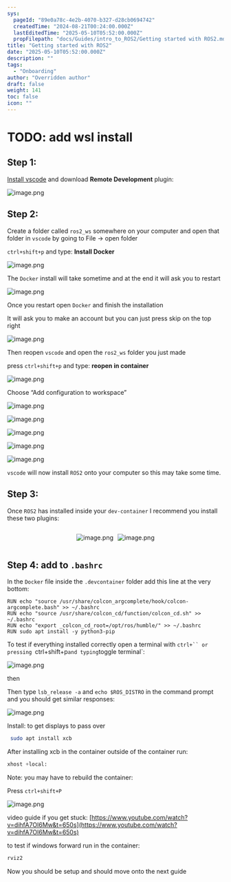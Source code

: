 ```yaml
---
sys:
  pageId: "89e0a78c-4e2b-4070-b327-d28cb0694742"
  createdTime: "2024-08-21T00:24:00.000Z"
  lastEditedTime: "2025-05-10T05:52:00.000Z"
  propFilepath: "docs/Guides/intro_to_ROS2/Getting started with ROS2.md"
title: "Getting started with ROS2"
date: "2025-05-10T05:52:00.000Z"
description: ""
tags:
  - "Onboarding"
author: "Overridden author"
draft: false
weight: 141
toc: false
icon: ""
---
```


# TODO: add wsl install

## Step 1:

[Install vscode](https://code.visualstudio.com/download) and download **Remote Development** plugin:

![image.png](https://prod-files-secure.s3.us-west-2.amazonaws.com/d518164a-d88e-44d1-a4ee-3adb3bd8bce0/efb52993-1881-4a40-b95e-6f020334f022/image.png?X-Amz-Algorithm=AWS4-HMAC-SHA256&X-Amz-Content-Sha256=UNSIGNED-PAYLOAD&X-Amz-Credential=ASIAZI2LB4665UNPC24P%2F20250721%2Fus-west-2%2Fs3%2Faws4_request&X-Amz-Date=20250721T004957Z&X-Amz-Expires=3600&X-Amz-Security-Token=IQoJb3JpZ2luX2VjEKv%2F%2F%2F%2F%2F%2F%2F%2F%2F%2FwEaCXVzLXdlc3QtMiJHMEUCIGWLS724JUjJxm9nRtLMtGE6Nm1qMNp69BEet0yuRoeKAiEAjDLyKX9WPOa9u8aznvQFd3aT7RTlXjNAQujRXy%2FoL%2BwqiAQIxP%2F%2F%2F%2F%2F%2F%2F%2F%2F%2FARAAGgw2Mzc0MjMxODM4MDUiDLe1fys4LTkt%2F8g1QircAxgYzuuKfBjnSNC2HsZI1CJzeSZsXfvmRDpxlKqZlAk1pMnXERzOBm64aqVABJP5FAZXCzZlypyuw3F0%2FppcaMgg%2FKriAezTx2xhh1ffJMeaoZpn8581FBEAIx1mMDTziXmSlbHYxeGAUWiXfNLSm02NSbFBIlSwXu0Sy8j4cOkhzkcoWSyqIHbaRxCVIg9dDViI6zQmmPxaAeIS2CDdPPeDhzQguvx5E93juieBykB3fx58rm1FOg80HEt21tHS7ugoyfBaYBkI5YDUHyireCQIC8ZW%2BGB%2B45vUY5PirDvBlNoH9iL6CHPBok3iOO7okyuugIKNBB8NbQpUHTs%2B32MgcuIP2guKzXq1gxCkorWDY%2FcqQefuNqDHBMyiFCqtn2QCsdn71qgyPIpPcSuTKyye%2FH5NjKDsTErhXk0uqLlMl0FisBk1i%2BcBwW3f0byepw5j3GW2DXLVwzcxgVXwTS9lb02BJJj9i5BPAcL%2FS1lWk%2BkPRvDm9PCijtEmaELRHF26OZsA%2FpccvawrURDY9aVrYgHFjoWdPm40tFGTWJ7e9s6MUU1YZEnHOzt0v6UADsNYIKskVrAcG6KqNCArSh7eD%2Bq%2FA8tn0q%2FmileUqQEZusQUw1W0nb9%2BwxrmMMr%2F9MMGOqUBoUabe6CVOoZnVXihbMILdTG%2FvMZ2k%2BCHfyLi5NYr28%2F2kljTdRFDGl8DdxuagAkFRkUUmZJxb%2Fr4laVeDQYGYb3%2Bb8Ztx9ljPafKA9Vh3JBK7P2T2PbMnrpDgt6kyTVzNboZna1tPTywEfJDRfrRSbEwrANr1VwPdW6C0bvXqRgiacaWqq98vZzB%2FTkXSLsiNqpZaqtPiHmR%2BB7cnOSEZjpdJJFq&X-Amz-Signature=399d2f89dbdbecbdd0fc71e0d90b131e5967ff519d920ce18ac4e0e17832176e&X-Amz-SignedHeaders=host&x-amz-checksum-mode=ENABLED&x-id=GetObject)

## Step 2:

Create a folder called `ros2_ws` somewhere on your computer and open that folder in `vscode` by going to File → open folder 

`ctrl+shift+p` and type: **Install Docker**

![image.png](https://prod-files-secure.s3.us-west-2.amazonaws.com/d518164a-d88e-44d1-a4ee-3adb3bd8bce0/2269dc0e-1cd5-47ff-bceb-c04ad9b2eab0/image.png?X-Amz-Algorithm=AWS4-HMAC-SHA256&X-Amz-Content-Sha256=UNSIGNED-PAYLOAD&X-Amz-Credential=ASIAZI2LB4665UNPC24P%2F20250721%2Fus-west-2%2Fs3%2Faws4_request&X-Amz-Date=20250721T004957Z&X-Amz-Expires=3600&X-Amz-Security-Token=IQoJb3JpZ2luX2VjEKv%2F%2F%2F%2F%2F%2F%2F%2F%2F%2FwEaCXVzLXdlc3QtMiJHMEUCIGWLS724JUjJxm9nRtLMtGE6Nm1qMNp69BEet0yuRoeKAiEAjDLyKX9WPOa9u8aznvQFd3aT7RTlXjNAQujRXy%2FoL%2BwqiAQIxP%2F%2F%2F%2F%2F%2F%2F%2F%2F%2FARAAGgw2Mzc0MjMxODM4MDUiDLe1fys4LTkt%2F8g1QircAxgYzuuKfBjnSNC2HsZI1CJzeSZsXfvmRDpxlKqZlAk1pMnXERzOBm64aqVABJP5FAZXCzZlypyuw3F0%2FppcaMgg%2FKriAezTx2xhh1ffJMeaoZpn8581FBEAIx1mMDTziXmSlbHYxeGAUWiXfNLSm02NSbFBIlSwXu0Sy8j4cOkhzkcoWSyqIHbaRxCVIg9dDViI6zQmmPxaAeIS2CDdPPeDhzQguvx5E93juieBykB3fx58rm1FOg80HEt21tHS7ugoyfBaYBkI5YDUHyireCQIC8ZW%2BGB%2B45vUY5PirDvBlNoH9iL6CHPBok3iOO7okyuugIKNBB8NbQpUHTs%2B32MgcuIP2guKzXq1gxCkorWDY%2FcqQefuNqDHBMyiFCqtn2QCsdn71qgyPIpPcSuTKyye%2FH5NjKDsTErhXk0uqLlMl0FisBk1i%2BcBwW3f0byepw5j3GW2DXLVwzcxgVXwTS9lb02BJJj9i5BPAcL%2FS1lWk%2BkPRvDm9PCijtEmaELRHF26OZsA%2FpccvawrURDY9aVrYgHFjoWdPm40tFGTWJ7e9s6MUU1YZEnHOzt0v6UADsNYIKskVrAcG6KqNCArSh7eD%2Bq%2FA8tn0q%2FmileUqQEZusQUw1W0nb9%2BwxrmMMr%2F9MMGOqUBoUabe6CVOoZnVXihbMILdTG%2FvMZ2k%2BCHfyLi5NYr28%2F2kljTdRFDGl8DdxuagAkFRkUUmZJxb%2Fr4laVeDQYGYb3%2Bb8Ztx9ljPafKA9Vh3JBK7P2T2PbMnrpDgt6kyTVzNboZna1tPTywEfJDRfrRSbEwrANr1VwPdW6C0bvXqRgiacaWqq98vZzB%2FTkXSLsiNqpZaqtPiHmR%2BB7cnOSEZjpdJJFq&X-Amz-Signature=07a3398aac0fb7bb8e2147c84ac2ed2216d52daf3f8438805f3395ddad4e2185&X-Amz-SignedHeaders=host&x-amz-checksum-mode=ENABLED&x-id=GetObject)

The `Docker` install will take sometime and at the end it will ask you to restart

![image.png](https://prod-files-secure.s3.us-west-2.amazonaws.com/d518164a-d88e-44d1-a4ee-3adb3bd8bce0/ed233f78-be33-4b1f-b89c-9c346c0e961e/image.png?X-Amz-Algorithm=AWS4-HMAC-SHA256&X-Amz-Content-Sha256=UNSIGNED-PAYLOAD&X-Amz-Credential=ASIAZI2LB4665UNPC24P%2F20250721%2Fus-west-2%2Fs3%2Faws4_request&X-Amz-Date=20250721T004957Z&X-Amz-Expires=3600&X-Amz-Security-Token=IQoJb3JpZ2luX2VjEKv%2F%2F%2F%2F%2F%2F%2F%2F%2F%2FwEaCXVzLXdlc3QtMiJHMEUCIGWLS724JUjJxm9nRtLMtGE6Nm1qMNp69BEet0yuRoeKAiEAjDLyKX9WPOa9u8aznvQFd3aT7RTlXjNAQujRXy%2FoL%2BwqiAQIxP%2F%2F%2F%2F%2F%2F%2F%2F%2F%2FARAAGgw2Mzc0MjMxODM4MDUiDLe1fys4LTkt%2F8g1QircAxgYzuuKfBjnSNC2HsZI1CJzeSZsXfvmRDpxlKqZlAk1pMnXERzOBm64aqVABJP5FAZXCzZlypyuw3F0%2FppcaMgg%2FKriAezTx2xhh1ffJMeaoZpn8581FBEAIx1mMDTziXmSlbHYxeGAUWiXfNLSm02NSbFBIlSwXu0Sy8j4cOkhzkcoWSyqIHbaRxCVIg9dDViI6zQmmPxaAeIS2CDdPPeDhzQguvx5E93juieBykB3fx58rm1FOg80HEt21tHS7ugoyfBaYBkI5YDUHyireCQIC8ZW%2BGB%2B45vUY5PirDvBlNoH9iL6CHPBok3iOO7okyuugIKNBB8NbQpUHTs%2B32MgcuIP2guKzXq1gxCkorWDY%2FcqQefuNqDHBMyiFCqtn2QCsdn71qgyPIpPcSuTKyye%2FH5NjKDsTErhXk0uqLlMl0FisBk1i%2BcBwW3f0byepw5j3GW2DXLVwzcxgVXwTS9lb02BJJj9i5BPAcL%2FS1lWk%2BkPRvDm9PCijtEmaELRHF26OZsA%2FpccvawrURDY9aVrYgHFjoWdPm40tFGTWJ7e9s6MUU1YZEnHOzt0v6UADsNYIKskVrAcG6KqNCArSh7eD%2Bq%2FA8tn0q%2FmileUqQEZusQUw1W0nb9%2BwxrmMMr%2F9MMGOqUBoUabe6CVOoZnVXihbMILdTG%2FvMZ2k%2BCHfyLi5NYr28%2F2kljTdRFDGl8DdxuagAkFRkUUmZJxb%2Fr4laVeDQYGYb3%2Bb8Ztx9ljPafKA9Vh3JBK7P2T2PbMnrpDgt6kyTVzNboZna1tPTywEfJDRfrRSbEwrANr1VwPdW6C0bvXqRgiacaWqq98vZzB%2FTkXSLsiNqpZaqtPiHmR%2BB7cnOSEZjpdJJFq&X-Amz-Signature=920ec4051ac83762807642e946a6abad79a8b2ebe69eecbe622e016fd0a5e50d&X-Amz-SignedHeaders=host&x-amz-checksum-mode=ENABLED&x-id=GetObject)

Once you restart open `Docker` and finish the installation

It will ask you to make an account but you can just press skip on the top right

![image.png](https://prod-files-secure.s3.us-west-2.amazonaws.com/d518164a-d88e-44d1-a4ee-3adb3bd8bce0/21010ad9-1659-4fd9-9f59-9932a09b2a3d/image.png?X-Amz-Algorithm=AWS4-HMAC-SHA256&X-Amz-Content-Sha256=UNSIGNED-PAYLOAD&X-Amz-Credential=ASIAZI2LB4665UNPC24P%2F20250721%2Fus-west-2%2Fs3%2Faws4_request&X-Amz-Date=20250721T004957Z&X-Amz-Expires=3600&X-Amz-Security-Token=IQoJb3JpZ2luX2VjEKv%2F%2F%2F%2F%2F%2F%2F%2F%2F%2FwEaCXVzLXdlc3QtMiJHMEUCIGWLS724JUjJxm9nRtLMtGE6Nm1qMNp69BEet0yuRoeKAiEAjDLyKX9WPOa9u8aznvQFd3aT7RTlXjNAQujRXy%2FoL%2BwqiAQIxP%2F%2F%2F%2F%2F%2F%2F%2F%2F%2FARAAGgw2Mzc0MjMxODM4MDUiDLe1fys4LTkt%2F8g1QircAxgYzuuKfBjnSNC2HsZI1CJzeSZsXfvmRDpxlKqZlAk1pMnXERzOBm64aqVABJP5FAZXCzZlypyuw3F0%2FppcaMgg%2FKriAezTx2xhh1ffJMeaoZpn8581FBEAIx1mMDTziXmSlbHYxeGAUWiXfNLSm02NSbFBIlSwXu0Sy8j4cOkhzkcoWSyqIHbaRxCVIg9dDViI6zQmmPxaAeIS2CDdPPeDhzQguvx5E93juieBykB3fx58rm1FOg80HEt21tHS7ugoyfBaYBkI5YDUHyireCQIC8ZW%2BGB%2B45vUY5PirDvBlNoH9iL6CHPBok3iOO7okyuugIKNBB8NbQpUHTs%2B32MgcuIP2guKzXq1gxCkorWDY%2FcqQefuNqDHBMyiFCqtn2QCsdn71qgyPIpPcSuTKyye%2FH5NjKDsTErhXk0uqLlMl0FisBk1i%2BcBwW3f0byepw5j3GW2DXLVwzcxgVXwTS9lb02BJJj9i5BPAcL%2FS1lWk%2BkPRvDm9PCijtEmaELRHF26OZsA%2FpccvawrURDY9aVrYgHFjoWdPm40tFGTWJ7e9s6MUU1YZEnHOzt0v6UADsNYIKskVrAcG6KqNCArSh7eD%2Bq%2FA8tn0q%2FmileUqQEZusQUw1W0nb9%2BwxrmMMr%2F9MMGOqUBoUabe6CVOoZnVXihbMILdTG%2FvMZ2k%2BCHfyLi5NYr28%2F2kljTdRFDGl8DdxuagAkFRkUUmZJxb%2Fr4laVeDQYGYb3%2Bb8Ztx9ljPafKA9Vh3JBK7P2T2PbMnrpDgt6kyTVzNboZna1tPTywEfJDRfrRSbEwrANr1VwPdW6C0bvXqRgiacaWqq98vZzB%2FTkXSLsiNqpZaqtPiHmR%2BB7cnOSEZjpdJJFq&X-Amz-Signature=99872652b20aec0f10b5d33ab9aa03b3f0e31b7484e869806a10f55d01771771&X-Amz-SignedHeaders=host&x-amz-checksum-mode=ENABLED&x-id=GetObject)

Then reopen `vscode` and open the `ros2_ws` folder you just made

press `ctrl+shift+p` and type: **reopen in container**

![image.png](https://prod-files-secure.s3.us-west-2.amazonaws.com/d518164a-d88e-44d1-a4ee-3adb3bd8bce0/4e93b8c2-41ad-488c-8095-c74205196118/image.png?X-Amz-Algorithm=AWS4-HMAC-SHA256&X-Amz-Content-Sha256=UNSIGNED-PAYLOAD&X-Amz-Credential=ASIAZI2LB4665UNPC24P%2F20250721%2Fus-west-2%2Fs3%2Faws4_request&X-Amz-Date=20250721T004957Z&X-Amz-Expires=3600&X-Amz-Security-Token=IQoJb3JpZ2luX2VjEKv%2F%2F%2F%2F%2F%2F%2F%2F%2F%2FwEaCXVzLXdlc3QtMiJHMEUCIGWLS724JUjJxm9nRtLMtGE6Nm1qMNp69BEet0yuRoeKAiEAjDLyKX9WPOa9u8aznvQFd3aT7RTlXjNAQujRXy%2FoL%2BwqiAQIxP%2F%2F%2F%2F%2F%2F%2F%2F%2F%2FARAAGgw2Mzc0MjMxODM4MDUiDLe1fys4LTkt%2F8g1QircAxgYzuuKfBjnSNC2HsZI1CJzeSZsXfvmRDpxlKqZlAk1pMnXERzOBm64aqVABJP5FAZXCzZlypyuw3F0%2FppcaMgg%2FKriAezTx2xhh1ffJMeaoZpn8581FBEAIx1mMDTziXmSlbHYxeGAUWiXfNLSm02NSbFBIlSwXu0Sy8j4cOkhzkcoWSyqIHbaRxCVIg9dDViI6zQmmPxaAeIS2CDdPPeDhzQguvx5E93juieBykB3fx58rm1FOg80HEt21tHS7ugoyfBaYBkI5YDUHyireCQIC8ZW%2BGB%2B45vUY5PirDvBlNoH9iL6CHPBok3iOO7okyuugIKNBB8NbQpUHTs%2B32MgcuIP2guKzXq1gxCkorWDY%2FcqQefuNqDHBMyiFCqtn2QCsdn71qgyPIpPcSuTKyye%2FH5NjKDsTErhXk0uqLlMl0FisBk1i%2BcBwW3f0byepw5j3GW2DXLVwzcxgVXwTS9lb02BJJj9i5BPAcL%2FS1lWk%2BkPRvDm9PCijtEmaELRHF26OZsA%2FpccvawrURDY9aVrYgHFjoWdPm40tFGTWJ7e9s6MUU1YZEnHOzt0v6UADsNYIKskVrAcG6KqNCArSh7eD%2Bq%2FA8tn0q%2FmileUqQEZusQUw1W0nb9%2BwxrmMMr%2F9MMGOqUBoUabe6CVOoZnVXihbMILdTG%2FvMZ2k%2BCHfyLi5NYr28%2F2kljTdRFDGl8DdxuagAkFRkUUmZJxb%2Fr4laVeDQYGYb3%2Bb8Ztx9ljPafKA9Vh3JBK7P2T2PbMnrpDgt6kyTVzNboZna1tPTywEfJDRfrRSbEwrANr1VwPdW6C0bvXqRgiacaWqq98vZzB%2FTkXSLsiNqpZaqtPiHmR%2BB7cnOSEZjpdJJFq&X-Amz-Signature=1b12f2d84399be0105d77529032d38229013a107f7d533bad33837535119abe4&X-Amz-SignedHeaders=host&x-amz-checksum-mode=ENABLED&x-id=GetObject)

Choose “Add configuration to workspace”

![image.png](https://prod-files-secure.s3.us-west-2.amazonaws.com/d518164a-d88e-44d1-a4ee-3adb3bd8bce0/9560b282-5060-4989-ba37-97e7b2c22476/image.png?X-Amz-Algorithm=AWS4-HMAC-SHA256&X-Amz-Content-Sha256=UNSIGNED-PAYLOAD&X-Amz-Credential=ASIAZI2LB4665UNPC24P%2F20250721%2Fus-west-2%2Fs3%2Faws4_request&X-Amz-Date=20250721T004957Z&X-Amz-Expires=3600&X-Amz-Security-Token=IQoJb3JpZ2luX2VjEKv%2F%2F%2F%2F%2F%2F%2F%2F%2F%2FwEaCXVzLXdlc3QtMiJHMEUCIGWLS724JUjJxm9nRtLMtGE6Nm1qMNp69BEet0yuRoeKAiEAjDLyKX9WPOa9u8aznvQFd3aT7RTlXjNAQujRXy%2FoL%2BwqiAQIxP%2F%2F%2F%2F%2F%2F%2F%2F%2F%2FARAAGgw2Mzc0MjMxODM4MDUiDLe1fys4LTkt%2F8g1QircAxgYzuuKfBjnSNC2HsZI1CJzeSZsXfvmRDpxlKqZlAk1pMnXERzOBm64aqVABJP5FAZXCzZlypyuw3F0%2FppcaMgg%2FKriAezTx2xhh1ffJMeaoZpn8581FBEAIx1mMDTziXmSlbHYxeGAUWiXfNLSm02NSbFBIlSwXu0Sy8j4cOkhzkcoWSyqIHbaRxCVIg9dDViI6zQmmPxaAeIS2CDdPPeDhzQguvx5E93juieBykB3fx58rm1FOg80HEt21tHS7ugoyfBaYBkI5YDUHyireCQIC8ZW%2BGB%2B45vUY5PirDvBlNoH9iL6CHPBok3iOO7okyuugIKNBB8NbQpUHTs%2B32MgcuIP2guKzXq1gxCkorWDY%2FcqQefuNqDHBMyiFCqtn2QCsdn71qgyPIpPcSuTKyye%2FH5NjKDsTErhXk0uqLlMl0FisBk1i%2BcBwW3f0byepw5j3GW2DXLVwzcxgVXwTS9lb02BJJj9i5BPAcL%2FS1lWk%2BkPRvDm9PCijtEmaELRHF26OZsA%2FpccvawrURDY9aVrYgHFjoWdPm40tFGTWJ7e9s6MUU1YZEnHOzt0v6UADsNYIKskVrAcG6KqNCArSh7eD%2Bq%2FA8tn0q%2FmileUqQEZusQUw1W0nb9%2BwxrmMMr%2F9MMGOqUBoUabe6CVOoZnVXihbMILdTG%2FvMZ2k%2BCHfyLi5NYr28%2F2kljTdRFDGl8DdxuagAkFRkUUmZJxb%2Fr4laVeDQYGYb3%2Bb8Ztx9ljPafKA9Vh3JBK7P2T2PbMnrpDgt6kyTVzNboZna1tPTywEfJDRfrRSbEwrANr1VwPdW6C0bvXqRgiacaWqq98vZzB%2FTkXSLsiNqpZaqtPiHmR%2BB7cnOSEZjpdJJFq&X-Amz-Signature=c5077db95f33c0ef20946c36f07b8c837b045e366f26c4cd8091232f2c76425a&X-Amz-SignedHeaders=host&x-amz-checksum-mode=ENABLED&x-id=GetObject)

![image.png](https://prod-files-secure.s3.us-west-2.amazonaws.com/d518164a-d88e-44d1-a4ee-3adb3bd8bce0/2ee63f81-886b-48e8-a553-dc6e5eac99e4/image.png?X-Amz-Algorithm=AWS4-HMAC-SHA256&X-Amz-Content-Sha256=UNSIGNED-PAYLOAD&X-Amz-Credential=ASIAZI2LB4665UNPC24P%2F20250721%2Fus-west-2%2Fs3%2Faws4_request&X-Amz-Date=20250721T004957Z&X-Amz-Expires=3600&X-Amz-Security-Token=IQoJb3JpZ2luX2VjEKv%2F%2F%2F%2F%2F%2F%2F%2F%2F%2FwEaCXVzLXdlc3QtMiJHMEUCIGWLS724JUjJxm9nRtLMtGE6Nm1qMNp69BEet0yuRoeKAiEAjDLyKX9WPOa9u8aznvQFd3aT7RTlXjNAQujRXy%2FoL%2BwqiAQIxP%2F%2F%2F%2F%2F%2F%2F%2F%2F%2FARAAGgw2Mzc0MjMxODM4MDUiDLe1fys4LTkt%2F8g1QircAxgYzuuKfBjnSNC2HsZI1CJzeSZsXfvmRDpxlKqZlAk1pMnXERzOBm64aqVABJP5FAZXCzZlypyuw3F0%2FppcaMgg%2FKriAezTx2xhh1ffJMeaoZpn8581FBEAIx1mMDTziXmSlbHYxeGAUWiXfNLSm02NSbFBIlSwXu0Sy8j4cOkhzkcoWSyqIHbaRxCVIg9dDViI6zQmmPxaAeIS2CDdPPeDhzQguvx5E93juieBykB3fx58rm1FOg80HEt21tHS7ugoyfBaYBkI5YDUHyireCQIC8ZW%2BGB%2B45vUY5PirDvBlNoH9iL6CHPBok3iOO7okyuugIKNBB8NbQpUHTs%2B32MgcuIP2guKzXq1gxCkorWDY%2FcqQefuNqDHBMyiFCqtn2QCsdn71qgyPIpPcSuTKyye%2FH5NjKDsTErhXk0uqLlMl0FisBk1i%2BcBwW3f0byepw5j3GW2DXLVwzcxgVXwTS9lb02BJJj9i5BPAcL%2FS1lWk%2BkPRvDm9PCijtEmaELRHF26OZsA%2FpccvawrURDY9aVrYgHFjoWdPm40tFGTWJ7e9s6MUU1YZEnHOzt0v6UADsNYIKskVrAcG6KqNCArSh7eD%2Bq%2FA8tn0q%2FmileUqQEZusQUw1W0nb9%2BwxrmMMr%2F9MMGOqUBoUabe6CVOoZnVXihbMILdTG%2FvMZ2k%2BCHfyLi5NYr28%2F2kljTdRFDGl8DdxuagAkFRkUUmZJxb%2Fr4laVeDQYGYb3%2Bb8Ztx9ljPafKA9Vh3JBK7P2T2PbMnrpDgt6kyTVzNboZna1tPTywEfJDRfrRSbEwrANr1VwPdW6C0bvXqRgiacaWqq98vZzB%2FTkXSLsiNqpZaqtPiHmR%2BB7cnOSEZjpdJJFq&X-Amz-Signature=163a1cda8464dcf99e7b18a087d69b437e044ca397c7deb664cfd323766891bf&X-Amz-SignedHeaders=host&x-amz-checksum-mode=ENABLED&x-id=GetObject)

![image.png](https://prod-files-secure.s3.us-west-2.amazonaws.com/d518164a-d88e-44d1-a4ee-3adb3bd8bce0/ae1580b2-b048-407e-aed9-b584224a7a04/image.png?X-Amz-Algorithm=AWS4-HMAC-SHA256&X-Amz-Content-Sha256=UNSIGNED-PAYLOAD&X-Amz-Credential=ASIAZI2LB4665UNPC24P%2F20250721%2Fus-west-2%2Fs3%2Faws4_request&X-Amz-Date=20250721T004957Z&X-Amz-Expires=3600&X-Amz-Security-Token=IQoJb3JpZ2luX2VjEKv%2F%2F%2F%2F%2F%2F%2F%2F%2F%2FwEaCXVzLXdlc3QtMiJHMEUCIGWLS724JUjJxm9nRtLMtGE6Nm1qMNp69BEet0yuRoeKAiEAjDLyKX9WPOa9u8aznvQFd3aT7RTlXjNAQujRXy%2FoL%2BwqiAQIxP%2F%2F%2F%2F%2F%2F%2F%2F%2F%2FARAAGgw2Mzc0MjMxODM4MDUiDLe1fys4LTkt%2F8g1QircAxgYzuuKfBjnSNC2HsZI1CJzeSZsXfvmRDpxlKqZlAk1pMnXERzOBm64aqVABJP5FAZXCzZlypyuw3F0%2FppcaMgg%2FKriAezTx2xhh1ffJMeaoZpn8581FBEAIx1mMDTziXmSlbHYxeGAUWiXfNLSm02NSbFBIlSwXu0Sy8j4cOkhzkcoWSyqIHbaRxCVIg9dDViI6zQmmPxaAeIS2CDdPPeDhzQguvx5E93juieBykB3fx58rm1FOg80HEt21tHS7ugoyfBaYBkI5YDUHyireCQIC8ZW%2BGB%2B45vUY5PirDvBlNoH9iL6CHPBok3iOO7okyuugIKNBB8NbQpUHTs%2B32MgcuIP2guKzXq1gxCkorWDY%2FcqQefuNqDHBMyiFCqtn2QCsdn71qgyPIpPcSuTKyye%2FH5NjKDsTErhXk0uqLlMl0FisBk1i%2BcBwW3f0byepw5j3GW2DXLVwzcxgVXwTS9lb02BJJj9i5BPAcL%2FS1lWk%2BkPRvDm9PCijtEmaELRHF26OZsA%2FpccvawrURDY9aVrYgHFjoWdPm40tFGTWJ7e9s6MUU1YZEnHOzt0v6UADsNYIKskVrAcG6KqNCArSh7eD%2Bq%2FA8tn0q%2FmileUqQEZusQUw1W0nb9%2BwxrmMMr%2F9MMGOqUBoUabe6CVOoZnVXihbMILdTG%2FvMZ2k%2BCHfyLi5NYr28%2F2kljTdRFDGl8DdxuagAkFRkUUmZJxb%2Fr4laVeDQYGYb3%2Bb8Ztx9ljPafKA9Vh3JBK7P2T2PbMnrpDgt6kyTVzNboZna1tPTywEfJDRfrRSbEwrANr1VwPdW6C0bvXqRgiacaWqq98vZzB%2FTkXSLsiNqpZaqtPiHmR%2BB7cnOSEZjpdJJFq&X-Amz-Signature=0153e585bc0b6200bde3b064cca401cca80d2f2881a9a60ed6e94115d2a727f5&X-Amz-SignedHeaders=host&x-amz-checksum-mode=ENABLED&x-id=GetObject)

![image.png](https://prod-files-secure.s3.us-west-2.amazonaws.com/d518164a-d88e-44d1-a4ee-3adb3bd8bce0/53255b28-f75e-430f-b9e3-c0ac8577e42b/image.png?X-Amz-Algorithm=AWS4-HMAC-SHA256&X-Amz-Content-Sha256=UNSIGNED-PAYLOAD&X-Amz-Credential=ASIAZI2LB4665UNPC24P%2F20250721%2Fus-west-2%2Fs3%2Faws4_request&X-Amz-Date=20250721T004957Z&X-Amz-Expires=3600&X-Amz-Security-Token=IQoJb3JpZ2luX2VjEKv%2F%2F%2F%2F%2F%2F%2F%2F%2F%2FwEaCXVzLXdlc3QtMiJHMEUCIGWLS724JUjJxm9nRtLMtGE6Nm1qMNp69BEet0yuRoeKAiEAjDLyKX9WPOa9u8aznvQFd3aT7RTlXjNAQujRXy%2FoL%2BwqiAQIxP%2F%2F%2F%2F%2F%2F%2F%2F%2F%2FARAAGgw2Mzc0MjMxODM4MDUiDLe1fys4LTkt%2F8g1QircAxgYzuuKfBjnSNC2HsZI1CJzeSZsXfvmRDpxlKqZlAk1pMnXERzOBm64aqVABJP5FAZXCzZlypyuw3F0%2FppcaMgg%2FKriAezTx2xhh1ffJMeaoZpn8581FBEAIx1mMDTziXmSlbHYxeGAUWiXfNLSm02NSbFBIlSwXu0Sy8j4cOkhzkcoWSyqIHbaRxCVIg9dDViI6zQmmPxaAeIS2CDdPPeDhzQguvx5E93juieBykB3fx58rm1FOg80HEt21tHS7ugoyfBaYBkI5YDUHyireCQIC8ZW%2BGB%2B45vUY5PirDvBlNoH9iL6CHPBok3iOO7okyuugIKNBB8NbQpUHTs%2B32MgcuIP2guKzXq1gxCkorWDY%2FcqQefuNqDHBMyiFCqtn2QCsdn71qgyPIpPcSuTKyye%2FH5NjKDsTErhXk0uqLlMl0FisBk1i%2BcBwW3f0byepw5j3GW2DXLVwzcxgVXwTS9lb02BJJj9i5BPAcL%2FS1lWk%2BkPRvDm9PCijtEmaELRHF26OZsA%2FpccvawrURDY9aVrYgHFjoWdPm40tFGTWJ7e9s6MUU1YZEnHOzt0v6UADsNYIKskVrAcG6KqNCArSh7eD%2Bq%2FA8tn0q%2FmileUqQEZusQUw1W0nb9%2BwxrmMMr%2F9MMGOqUBoUabe6CVOoZnVXihbMILdTG%2FvMZ2k%2BCHfyLi5NYr28%2F2kljTdRFDGl8DdxuagAkFRkUUmZJxb%2Fr4laVeDQYGYb3%2Bb8Ztx9ljPafKA9Vh3JBK7P2T2PbMnrpDgt6kyTVzNboZna1tPTywEfJDRfrRSbEwrANr1VwPdW6C0bvXqRgiacaWqq98vZzB%2FTkXSLsiNqpZaqtPiHmR%2BB7cnOSEZjpdJJFq&X-Amz-Signature=3418b9c8aefec416837824bea6c44b0713892103860f72726fdc8580528c83bf&X-Amz-SignedHeaders=host&x-amz-checksum-mode=ENABLED&x-id=GetObject)

![image.png](https://prod-files-secure.s3.us-west-2.amazonaws.com/d518164a-d88e-44d1-a4ee-3adb3bd8bce0/7c562767-5af9-4ffb-97d1-327bcdf4ee00/image.png?X-Amz-Algorithm=AWS4-HMAC-SHA256&X-Amz-Content-Sha256=UNSIGNED-PAYLOAD&X-Amz-Credential=ASIAZI2LB4665UNPC24P%2F20250721%2Fus-west-2%2Fs3%2Faws4_request&X-Amz-Date=20250721T004957Z&X-Amz-Expires=3600&X-Amz-Security-Token=IQoJb3JpZ2luX2VjEKv%2F%2F%2F%2F%2F%2F%2F%2F%2F%2FwEaCXVzLXdlc3QtMiJHMEUCIGWLS724JUjJxm9nRtLMtGE6Nm1qMNp69BEet0yuRoeKAiEAjDLyKX9WPOa9u8aznvQFd3aT7RTlXjNAQujRXy%2FoL%2BwqiAQIxP%2F%2F%2F%2F%2F%2F%2F%2F%2F%2FARAAGgw2Mzc0MjMxODM4MDUiDLe1fys4LTkt%2F8g1QircAxgYzuuKfBjnSNC2HsZI1CJzeSZsXfvmRDpxlKqZlAk1pMnXERzOBm64aqVABJP5FAZXCzZlypyuw3F0%2FppcaMgg%2FKriAezTx2xhh1ffJMeaoZpn8581FBEAIx1mMDTziXmSlbHYxeGAUWiXfNLSm02NSbFBIlSwXu0Sy8j4cOkhzkcoWSyqIHbaRxCVIg9dDViI6zQmmPxaAeIS2CDdPPeDhzQguvx5E93juieBykB3fx58rm1FOg80HEt21tHS7ugoyfBaYBkI5YDUHyireCQIC8ZW%2BGB%2B45vUY5PirDvBlNoH9iL6CHPBok3iOO7okyuugIKNBB8NbQpUHTs%2B32MgcuIP2guKzXq1gxCkorWDY%2FcqQefuNqDHBMyiFCqtn2QCsdn71qgyPIpPcSuTKyye%2FH5NjKDsTErhXk0uqLlMl0FisBk1i%2BcBwW3f0byepw5j3GW2DXLVwzcxgVXwTS9lb02BJJj9i5BPAcL%2FS1lWk%2BkPRvDm9PCijtEmaELRHF26OZsA%2FpccvawrURDY9aVrYgHFjoWdPm40tFGTWJ7e9s6MUU1YZEnHOzt0v6UADsNYIKskVrAcG6KqNCArSh7eD%2Bq%2FA8tn0q%2FmileUqQEZusQUw1W0nb9%2BwxrmMMr%2F9MMGOqUBoUabe6CVOoZnVXihbMILdTG%2FvMZ2k%2BCHfyLi5NYr28%2F2kljTdRFDGl8DdxuagAkFRkUUmZJxb%2Fr4laVeDQYGYb3%2Bb8Ztx9ljPafKA9Vh3JBK7P2T2PbMnrpDgt6kyTVzNboZna1tPTywEfJDRfrRSbEwrANr1VwPdW6C0bvXqRgiacaWqq98vZzB%2FTkXSLsiNqpZaqtPiHmR%2BB7cnOSEZjpdJJFq&X-Amz-Signature=dc2aaee28a1925ef40150292149784e5d8c625f10c57b3f319717648fbbd4ce9&X-Amz-SignedHeaders=host&x-amz-checksum-mode=ENABLED&x-id=GetObject)

`vscode` will now install `ROS2` onto your computer so this may take some time.

## Step 3:

Once `ROS2` has installed inside your `dev-container` I recommend you install these two plugins:

<div style="display: flex;flex-direction: row; column-gap:10px; max-width: 630px;justify-content: center;">
<div>

![image.png](https://prod-files-secure.s3.us-west-2.amazonaws.com/d518164a-d88e-44d1-a4ee-3adb3bd8bce0/3fc3d550-5a54-4ba1-ba6b-faa01cdb7369/image.png?X-Amz-Algorithm=AWS4-HMAC-SHA256&X-Amz-Content-Sha256=UNSIGNED-PAYLOAD&X-Amz-Credential=ASIAZI2LB466SWDSBR76%2F20250721%2Fus-west-2%2Fs3%2Faws4_request&X-Amz-Date=20250721T005000Z&X-Amz-Expires=3600&X-Amz-Security-Token=IQoJb3JpZ2luX2VjEKz%2F%2F%2F%2F%2F%2F%2F%2F%2F%2FwEaCXVzLXdlc3QtMiJGMEQCIBnlh3Mx7UOnbpdusXB8TV5zBzz%2Bl9PkzOBBXQkb9PJLAiBG0H6FRRibIlC5JVGtlSoyfq%2BPMpl0utkKdnF2YG23VyqIBAjE%2F%2F%2F%2F%2F%2F%2F%2F%2F%2F8BEAAaDDYzNzQyMzE4MzgwNSIMwRF3FAz9Kjk%2BQWLKKtwDo0m807pJaUWh7nTs4%2BMbLHH%2BG4%2FnTZ3k1KxrqvpTk7WQN9lycE%2BxYQvaUFbdIrnS85FCwn%2FOr4d09KBzVmyY14aQocdTIoce3fENVpTtPV4UnXsVX%2FJzxCeAWqzx6mdVRUJxuNQN5aJ0yCnJBMGAW%2FPw6vCClMihjufctsoIaLZ9cbTKLXSbFqeu5nlg8w1SBf5m%2FY42Pw4%2FC6xRfqzBqjdRiekDmWZ4wAehCRdaPKPZyEKdi1MSm0cNJ7WlZ2x7Kihy%2FNoIH7FrzJDaIOQLqGkXE4aBGgogLQ1VlFyAGOgRhsk%2Fs9qCAqftp4fjz4V9B20jueVevvTQgfZeNHJoWuSKFjS2SWd52wQGtAGzSSPNz7TEZjV%2Bl2HZ3Iy5RS59AXcV8nFW6l%2BWqqPUqdyc2qXUOVzFF1KRkW3mI%2FpJfLqj3aTZ%2FUUkkkMddl%2B323DVjo3AItlUUPo2rkbGbMbkO%2BWGb9s7EWCnWINtbR3XIp5NWwBM7XT1wJE6uhuAIkGAEreXQJ1vqCv1jqgizREdInvCTHSt555tRalKuIeol4xrjeapV9BDbXFh89a7HJD6%2BZqXcfzj2DIE%2BEjt10%2FHbdHRkoM8ZBvt1prE03Wn0wsO0%2FK6kDpp5lzR0lEw1oL1wwY6pgFgOMIBsomZuiKa0T63rap%2BYJRJzTo%2FDuwIAwkr7lBuN1ngBXrFnLyhFh8X9By7547FtsJM7dsRpJDl6ICMDuCR1OVZ0C%2FcdbxqRvV2UpNRhWTaYd0inxy1MSkBGwE6znEpf7Or1SaMInSJuAS1XI6sz%2Fvj1XWk5ny6dCEljUaWV47TBy9KEQGyuee20qtSYKH0LCN5UW%2BsZMMIgJBd1OwQnZrxeE7E&X-Amz-Signature=586820589839a487e68ce85607bc967cedfd0c5592d9b16d3564c4f8d5bdeb23&X-Amz-SignedHeaders=host&x-amz-checksum-mode=ENABLED&x-id=GetObject)

</div>
<div>

![image.png](https://prod-files-secure.s3.us-west-2.amazonaws.com/d518164a-d88e-44d1-a4ee-3adb3bd8bce0/d994cc66-13c2-4093-a5a3-f84cf4601a82/image.png?X-Amz-Algorithm=AWS4-HMAC-SHA256&X-Amz-Content-Sha256=UNSIGNED-PAYLOAD&X-Amz-Credential=ASIAZI2LB466UHOCEIWI%2F20250721%2Fus-west-2%2Fs3%2Faws4_request&X-Amz-Date=20250721T005000Z&X-Amz-Expires=3600&X-Amz-Security-Token=IQoJb3JpZ2luX2VjEKv%2F%2F%2F%2F%2F%2F%2F%2F%2F%2FwEaCXVzLXdlc3QtMiJIMEYCIQD%2BEVaF%2B%2FGtM78hLZvY%2FCxM1pKlyUhLIlpkXRFZKiVU1wIhALzwV8H0qG6HEb4FzxPMmimBcUsIAKcWaQjWIpEqVfbXKogECMT%2F%2F%2F%2F%2F%2F%2F%2F%2F%2FwEQABoMNjM3NDIzMTgzODA1IgwffCNBuYG5tLwjO0cq3AO%2BzVInOF0oiIjk5BP2BpWtJxKcpkoH5YBu8fKy0HE30njkPlJsA91I%2FfqXMK3U%2BgsIjWZX3Kfq1Mw0W4J2o9WbAhSF7EAK%2B7lJKXqExbHG7x0ud2cO7sWsMZCE5p9tHaHlnZnIYaBwMSuu%2FK1%2FkBgY9x8MFE0pEoRtEapv1JLGHHRrl%2FAUkQhW%2BwjYLDvuJO8MCAs%2FQdNiNlsfOdX4YK7LOj2TPGHIoWziIXCl0MZSTjhcLbky7OE9pabfVxcyxnC3qSzy5CB4N7fX024bixZxKU59VinwjNy7hdCUu9N5%2FUVpEF0k4qVe6wHzCV8qnBrPgdAKB8sXYNlITIcSHxwVUMSEyBZ65jWQzFbKuE%2FXPB3M5qjEkjrvKbZvpl0eCPIdv4MvfIQI8mXbZZ2P0KvKcUi0%2BwrQdxVRkqP6ba9iP2dMznhW11D7vQC%2FElry8cuvfB4WHwymrvyvRjwYeAn1u4OT3b%2BZwn9YGYVj%2Fuj%2FeB4miTnfPR5jDf%2FiIqqug%2FVAW1bDQlvaQbLyLS9NI3BHuOAwysa9%2BtJet4YKW9GAlnBtBLQ45tDVQLFZT8f8g5cGfqGwEHmM2dc%2FewGxEJXGHqbTW3afAzVkPhybl9mR%2BC%2B8Oxo9Hl3ClPBhujCz%2FvTDBjqkATp9gbO4E6ZuC3RthGr1IDTSgLoURXNG3i5N3SW2UmoIk9Ozb6p27%2B35iYJYh%2BcUdwfRkaQX7YMv8bTaammSl6zCnQA3P3w13hODVRC843uBsLLT2XKGTzpwg7b9DUBSXZW6bZ2cvfdUMVvkxbjMP7wwDhlnsFS6RREdSquoN21iRml%2FdpqnHHWB3hi8dRfGVSWb%2BksVYrQCFwgXS5aWFLWGOy7b&X-Amz-Signature=739b52a8cc72162f98e95f4cf6c574f3fecdb8adcceeacddb70f7e5fb494b60e&X-Amz-SignedHeaders=host&x-amz-checksum-mode=ENABLED&x-id=GetObject)

</div>
</div>

## Step 4: add to `.bashrc`

In the `Docker` file inside the `.devcontainer` folder add this line at the very bottom: 

```docker
RUN echo "source /usr/share/colcon_argcomplete/hook/colcon-argcomplete.bash" >> ~/.bashrc
RUN echo "source /usr/share/colcon_cd/function/colcon_cd.sh" >> ~/.bashrc
RUN echo "export _colcon_cd_root=/opt/ros/humble/" >> ~/.bashrc
RUN sudo apt install -y python3-pip 
```

To test if everything installed correctly open a terminal with `ctrl+`` or pressing `ctrl+shift+p` and typing `toggle terminal`:

![image.png](https://prod-files-secure.s3.us-west-2.amazonaws.com/d518164a-d88e-44d1-a4ee-3adb3bd8bce0/6a4943d8-b04e-4c02-9a58-775f3384d1a5/image.png?X-Amz-Algorithm=AWS4-HMAC-SHA256&X-Amz-Content-Sha256=UNSIGNED-PAYLOAD&X-Amz-Credential=ASIAZI2LB4665UNPC24P%2F20250721%2Fus-west-2%2Fs3%2Faws4_request&X-Amz-Date=20250721T004957Z&X-Amz-Expires=3600&X-Amz-Security-Token=IQoJb3JpZ2luX2VjEKv%2F%2F%2F%2F%2F%2F%2F%2F%2F%2FwEaCXVzLXdlc3QtMiJHMEUCIGWLS724JUjJxm9nRtLMtGE6Nm1qMNp69BEet0yuRoeKAiEAjDLyKX9WPOa9u8aznvQFd3aT7RTlXjNAQujRXy%2FoL%2BwqiAQIxP%2F%2F%2F%2F%2F%2F%2F%2F%2F%2FARAAGgw2Mzc0MjMxODM4MDUiDLe1fys4LTkt%2F8g1QircAxgYzuuKfBjnSNC2HsZI1CJzeSZsXfvmRDpxlKqZlAk1pMnXERzOBm64aqVABJP5FAZXCzZlypyuw3F0%2FppcaMgg%2FKriAezTx2xhh1ffJMeaoZpn8581FBEAIx1mMDTziXmSlbHYxeGAUWiXfNLSm02NSbFBIlSwXu0Sy8j4cOkhzkcoWSyqIHbaRxCVIg9dDViI6zQmmPxaAeIS2CDdPPeDhzQguvx5E93juieBykB3fx58rm1FOg80HEt21tHS7ugoyfBaYBkI5YDUHyireCQIC8ZW%2BGB%2B45vUY5PirDvBlNoH9iL6CHPBok3iOO7okyuugIKNBB8NbQpUHTs%2B32MgcuIP2guKzXq1gxCkorWDY%2FcqQefuNqDHBMyiFCqtn2QCsdn71qgyPIpPcSuTKyye%2FH5NjKDsTErhXk0uqLlMl0FisBk1i%2BcBwW3f0byepw5j3GW2DXLVwzcxgVXwTS9lb02BJJj9i5BPAcL%2FS1lWk%2BkPRvDm9PCijtEmaELRHF26OZsA%2FpccvawrURDY9aVrYgHFjoWdPm40tFGTWJ7e9s6MUU1YZEnHOzt0v6UADsNYIKskVrAcG6KqNCArSh7eD%2Bq%2FA8tn0q%2FmileUqQEZusQUw1W0nb9%2BwxrmMMr%2F9MMGOqUBoUabe6CVOoZnVXihbMILdTG%2FvMZ2k%2BCHfyLi5NYr28%2F2kljTdRFDGl8DdxuagAkFRkUUmZJxb%2Fr4laVeDQYGYb3%2Bb8Ztx9ljPafKA9Vh3JBK7P2T2PbMnrpDgt6kyTVzNboZna1tPTywEfJDRfrRSbEwrANr1VwPdW6C0bvXqRgiacaWqq98vZzB%2FTkXSLsiNqpZaqtPiHmR%2BB7cnOSEZjpdJJFq&X-Amz-Signature=e0f0bcbc91e2f8a1117bbfa26b3ee2c1f61be60ade5ce1ea92f67df5839f9213&X-Amz-SignedHeaders=host&x-amz-checksum-mode=ENABLED&x-id=GetObject)

then 

Then type `lsb_release -a` and `echo $ROS_DISTRO` in the command prompt and you should get similar responses:

![image.png](https://prod-files-secure.s3.us-west-2.amazonaws.com/d518164a-d88e-44d1-a4ee-3adb3bd8bce0/3e635dec-a805-4e85-8b9e-d000e5b71a4e/image.png?X-Amz-Algorithm=AWS4-HMAC-SHA256&X-Amz-Content-Sha256=UNSIGNED-PAYLOAD&X-Amz-Credential=ASIAZI2LB4665UNPC24P%2F20250721%2Fus-west-2%2Fs3%2Faws4_request&X-Amz-Date=20250721T004957Z&X-Amz-Expires=3600&X-Amz-Security-Token=IQoJb3JpZ2luX2VjEKv%2F%2F%2F%2F%2F%2F%2F%2F%2F%2FwEaCXVzLXdlc3QtMiJHMEUCIGWLS724JUjJxm9nRtLMtGE6Nm1qMNp69BEet0yuRoeKAiEAjDLyKX9WPOa9u8aznvQFd3aT7RTlXjNAQujRXy%2FoL%2BwqiAQIxP%2F%2F%2F%2F%2F%2F%2F%2F%2F%2FARAAGgw2Mzc0MjMxODM4MDUiDLe1fys4LTkt%2F8g1QircAxgYzuuKfBjnSNC2HsZI1CJzeSZsXfvmRDpxlKqZlAk1pMnXERzOBm64aqVABJP5FAZXCzZlypyuw3F0%2FppcaMgg%2FKriAezTx2xhh1ffJMeaoZpn8581FBEAIx1mMDTziXmSlbHYxeGAUWiXfNLSm02NSbFBIlSwXu0Sy8j4cOkhzkcoWSyqIHbaRxCVIg9dDViI6zQmmPxaAeIS2CDdPPeDhzQguvx5E93juieBykB3fx58rm1FOg80HEt21tHS7ugoyfBaYBkI5YDUHyireCQIC8ZW%2BGB%2B45vUY5PirDvBlNoH9iL6CHPBok3iOO7okyuugIKNBB8NbQpUHTs%2B32MgcuIP2guKzXq1gxCkorWDY%2FcqQefuNqDHBMyiFCqtn2QCsdn71qgyPIpPcSuTKyye%2FH5NjKDsTErhXk0uqLlMl0FisBk1i%2BcBwW3f0byepw5j3GW2DXLVwzcxgVXwTS9lb02BJJj9i5BPAcL%2FS1lWk%2BkPRvDm9PCijtEmaELRHF26OZsA%2FpccvawrURDY9aVrYgHFjoWdPm40tFGTWJ7e9s6MUU1YZEnHOzt0v6UADsNYIKskVrAcG6KqNCArSh7eD%2Bq%2FA8tn0q%2FmileUqQEZusQUw1W0nb9%2BwxrmMMr%2F9MMGOqUBoUabe6CVOoZnVXihbMILdTG%2FvMZ2k%2BCHfyLi5NYr28%2F2kljTdRFDGl8DdxuagAkFRkUUmZJxb%2Fr4laVeDQYGYb3%2Bb8Ztx9ljPafKA9Vh3JBK7P2T2PbMnrpDgt6kyTVzNboZna1tPTywEfJDRfrRSbEwrANr1VwPdW6C0bvXqRgiacaWqq98vZzB%2FTkXSLsiNqpZaqtPiHmR%2BB7cnOSEZjpdJJFq&X-Amz-Signature=ef0223c503aa5d95c1352e91ff8f52b2c80beecb229dadfc2b8313db2352da0e&X-Amz-SignedHeaders=host&x-amz-checksum-mode=ENABLED&x-id=GetObject)

Install:  to get displays to pass over

```bash
 sudo apt install xcb
```

After installing xcb in the container outside of the container run:

```python
xhost +local:
```

Note: you may have to rebuild the container:

Press `ctrl+shift+P`

![image.png](https://prod-files-secure.s3.us-west-2.amazonaws.com/d518164a-d88e-44d1-a4ee-3adb3bd8bce0/6c2be660-2618-4c38-9c26-53554f7a0b7b/image.png?X-Amz-Algorithm=AWS4-HMAC-SHA256&X-Amz-Content-Sha256=UNSIGNED-PAYLOAD&X-Amz-Credential=ASIAZI2LB4665UNPC24P%2F20250721%2Fus-west-2%2Fs3%2Faws4_request&X-Amz-Date=20250721T004957Z&X-Amz-Expires=3600&X-Amz-Security-Token=IQoJb3JpZ2luX2VjEKv%2F%2F%2F%2F%2F%2F%2F%2F%2F%2FwEaCXVzLXdlc3QtMiJHMEUCIGWLS724JUjJxm9nRtLMtGE6Nm1qMNp69BEet0yuRoeKAiEAjDLyKX9WPOa9u8aznvQFd3aT7RTlXjNAQujRXy%2FoL%2BwqiAQIxP%2F%2F%2F%2F%2F%2F%2F%2F%2F%2FARAAGgw2Mzc0MjMxODM4MDUiDLe1fys4LTkt%2F8g1QircAxgYzuuKfBjnSNC2HsZI1CJzeSZsXfvmRDpxlKqZlAk1pMnXERzOBm64aqVABJP5FAZXCzZlypyuw3F0%2FppcaMgg%2FKriAezTx2xhh1ffJMeaoZpn8581FBEAIx1mMDTziXmSlbHYxeGAUWiXfNLSm02NSbFBIlSwXu0Sy8j4cOkhzkcoWSyqIHbaRxCVIg9dDViI6zQmmPxaAeIS2CDdPPeDhzQguvx5E93juieBykB3fx58rm1FOg80HEt21tHS7ugoyfBaYBkI5YDUHyireCQIC8ZW%2BGB%2B45vUY5PirDvBlNoH9iL6CHPBok3iOO7okyuugIKNBB8NbQpUHTs%2B32MgcuIP2guKzXq1gxCkorWDY%2FcqQefuNqDHBMyiFCqtn2QCsdn71qgyPIpPcSuTKyye%2FH5NjKDsTErhXk0uqLlMl0FisBk1i%2BcBwW3f0byepw5j3GW2DXLVwzcxgVXwTS9lb02BJJj9i5BPAcL%2FS1lWk%2BkPRvDm9PCijtEmaELRHF26OZsA%2FpccvawrURDY9aVrYgHFjoWdPm40tFGTWJ7e9s6MUU1YZEnHOzt0v6UADsNYIKskVrAcG6KqNCArSh7eD%2Bq%2FA8tn0q%2FmileUqQEZusQUw1W0nb9%2BwxrmMMr%2F9MMGOqUBoUabe6CVOoZnVXihbMILdTG%2FvMZ2k%2BCHfyLi5NYr28%2F2kljTdRFDGl8DdxuagAkFRkUUmZJxb%2Fr4laVeDQYGYb3%2Bb8Ztx9ljPafKA9Vh3JBK7P2T2PbMnrpDgt6kyTVzNboZna1tPTywEfJDRfrRSbEwrANr1VwPdW6C0bvXqRgiacaWqq98vZzB%2FTkXSLsiNqpZaqtPiHmR%2BB7cnOSEZjpdJJFq&X-Amz-Signature=b72de20b55aa86c16b9040c1bc88b72adb323af7610af8b913682f5d3314388a&X-Amz-SignedHeaders=host&x-amz-checksum-mode=ENABLED&x-id=GetObject)

video guide if you get stuck: [https://www.youtube.com/watch?v=dihfA7Ol6Mw&t=650s](https://www.youtube.com/watch?v=dihfA7Ol6Mw&t=650s)

to test if windows forward run in the container:

```bash
rviz2
```

Now you should be setup and should move onto the next guide 
